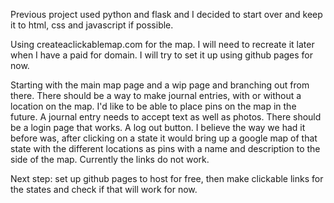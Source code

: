 Previous project used python and flask and I decided to start over and keep it to html, css and javascript if possible.


Using createaclickablemap.com for the map. I will need to recreate it later when I have a paid for domain. I will try to set it up using github pages for now.

Starting with the main map page and a wip page and branching out from there. There should be a way to make journal entries, with or without a location on the map. I'd like to be able to place pins on the map in the future. A journal entry needs to accept text as well as photos. There should be a login page that works. A log out button. I believe the way we had it before was, after clicking on a state it would bring up a google map of that state with the different locations as pins with a name and description to the side of the map. Currently the links do not work.

Next step: set up github pages to host for free, then make clickable links for the states and check if that will work for now.